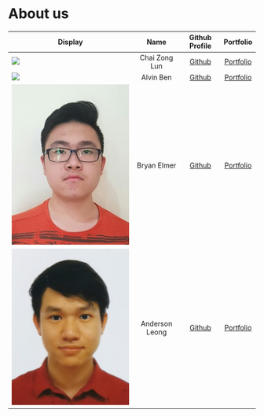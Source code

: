 # About us

Display | Name | Github Profile | Portfolio 
--------|:----:|:--------------:|:---------:
![](https://via.placeholder.com/100.png?text=Photo) | Chai Zong Lun | [Github](https://github.com/zonglun99) | [Portfolio](team/zonglun99.md)
![](https://avatars.githubusercontent.com/u/71116618?v=4) | Alvin Ben | [Github](https://github.com/alvynben) | [Portfolio](team/alvynben.md)
![](./team/BryanImg.jpg) | Bryan Elmer | [Github](https://github.com/BryanElmer) | [Portfolio](team/bryanelmer.md)
![](./team/AndersonImg.jpg) | Anderson Leong | [Github](https://github.com/uosjapuelks) | [Portfolio](team/uosjapuelks.md)

